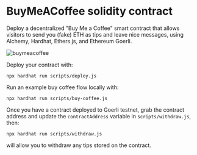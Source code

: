 # BuyMeACoffee solidity contract

Deploy a decentralized "Buy Me a Coffee" smart contract that allows visitors to send you (fake) ETH as tips and leave nice messages, using Alchemy, Hardhat, Ethers.js, and Ethereum Goerli.

![buymeacoffee](https://user-images.githubusercontent.com/55645692/173356747-eaebeeb4-1124-4118-838f-593bd637a997.png)

Deploy your contract with:

```
npx hardhat run scripts/deploy.js
```

Run an example buy coffee flow locally with:

```
npx hardhat run scripts/buy-coffee.js
```

Once you have a contract deployed to Goerli testnet, grab the contract address and update the `contractAddress` variable in `scripts/withdraw.js`, then:

```
npx hardhat run scripts/withdraw.js
```

will allow you to withdraw any tips stored on the contract.
